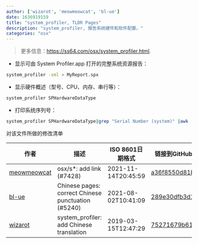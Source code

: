 ```yaml
---
author: ['wizarot', 'meowmeowcat', 'bl-ue']
date: 1636919159
title: "system_profiler, TLDR Pages"
description: "system_profiler, 报告系统硬件和软件配置。"
categories: "osx"
---
```

> 更多信息：<https://ss64.com/osx/system_profiler.html>.

- 显示可由 System Profiler.app 打开的完整系统资源报告：

```bash
system_profiler -xml > MyReport.spx
```

- 显示硬件概述（型号、CPU、内存、串行等）：

```bash
system_profiler SPHardwareDataType
```

- 打印系统序列号：

```bash
system_profiler SPHardwareDataType|grep "Serial Number (system)" |awk '{print $4}'
```
对该文件所做的修改清单


作者 | 描述 | ISO 8601日期格式 | 链接到GitHub
------|-----|-----|-----
[meowmeowcat](mailto:meowmeowcat1211@gmail.com) | osx/s*: add link (#7428) | 2021-11-14T20:45:59 | [a36f8550d81b](https://github.com/tldr-pages/tldr/commit/a36f8550d81be6fbe04cb43f3d0a34f30e024b86)
[bl-ue](mailto:54780737+bl-ue@users.noreply.github.com) | Chinese pages: correct Chinese punctuation (#5240) | 2021-08-02T10:41:09 | [289e30dfb3d1](https://github.com/tldr-pages/tldr/commit/289e30dfb3d1d73bade9e3610e12bfc90e9270ae)
[wizarot](mailto:wizarot@qq.com) | system_profiler: add Chinese translation | 2019-03-15T12:47:29 | [75271679b61a](https://github.com/tldr-pages/tldr/commit/75271679b61a6444e4763a1f5bd772d09c09574d)

